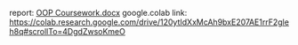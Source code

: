 report:
[OOP Coursework.docx](https://github.com/blah951/OOP-kursinis/files/15370157/OOP.Coursework.docx)
google.colab link:
https://colab.research.google.com/drive/120ytIdXxMcAh9bxE207AE1rrF2gleh8q#scrollTo=4DgdZwsoKmeO
